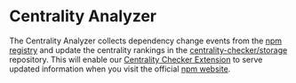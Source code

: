 # Centrality Analyzer

The Centrality Analyzer collects dependency change events from the [npm registry](https://docs.npmjs.com/misc/registry/) and update the centrality rankings in the [centrality-checker/storage](https://github.com/centrality-checker/storage) repository. This will enable our [Centrality Checker Extension](https://chrome.google.com/webstore/detail/centrality-checker/bmpafkghbmojppjoeienibieljacdoaj) to serve updated information when you visit the official [npm website](https://www.npmjs.com/).
